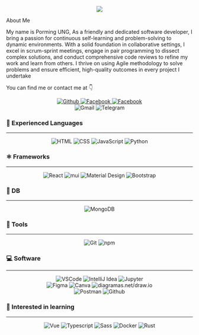 <div id="header" align="center">
  <img src="https://media.giphy.com/media/bcKmIWkUMCjVm/giphy.gif"  />
</div>


About Me

My name is Porming UNG, As a friendly and dedicated software developer, I bring a passion for continuous self-learning and problem-solving to dynamic environments. With a solid foundation in collaborative settings, I excel in scrum-sprint meetings, engage in pair programming to dissect complex solutions, and conduct comprehensive code reviews to refine my work and learn from others. I thrive on using Agile methodology to solve problems and ensure efficient, high-quality  outcomes in every project I undertake

You can find me or contact me at 👇

<div align="center">
  <a href="https://www.github.com/cromega08" target="_blank" rel="noreferrer">
    <img src="https://img.shields.io/badge/-Github-181717?logo=github&logoColor=white&style=for-the-badge&logoWidth=50" alt="Github">
  </a>
  <a href="https://www.facebook.com/bao.ming.940/" target="_blank" rel="noreferrer">
    <img src="https://img.shields.io/badge/-Facebook-0A66C2?logo=facebook&logoColor=white&style=for-the-badge&logoWidth=50" alt="Facebook">
  </a>
    <a href="https://www.facebook.com/bao.ming.940/" target="_blank" rel="noreferrer">
    <img src="https://img.shields.io/badge/-Facebook-cd486b?logo=instagram&logoColor=white&style=for-the-badge&logoWidth=50" alt="Facebook">
  </a>
  <br/>
    <img src="https://img.shields.io/badge/-mingpor1607@gmail.com-EA4335?logo=gmail&logoColor=white&style=for-the-badge&logoWidth=50" alt="Gmail">
    <img src="https://img.shields.io/badge/-@MingPor33-2962FF?logo=telegram&logoColor=white&style=for-the-badge&logoWidth=50" alt="Telegram">

</div>

### 📘 Experienced Languages 
---

<div align="center">
  <img src="https://img.shields.io/badge/-HTML-E34F26?logo=html5&logoColor=white&style=for-the-badge&logoWidth=50" alt="HTML">
  <img src="https://img.shields.io/badge/-CSS-1572B6?logo=css3&logoColor=white&style=for-the-badge&logoWidth=50" alt="CSS">
  <img src="https://img.shields.io/badge/-JavaScript-F7DF1E?logo=javascript&logoColor=black&style=for-the-badge&logoWidth=50" alt="JavaScript">
  <img src="https://img.shields.io/badge/-Python-3776AB?logo=python&logoColor=white&style=for-the-badge&logoWidth=50" alt="Python">
</div>

### ⚛️ Frameworks
---

<div align="center">
  <img src="https://img.shields.io/badge/-React-61DAFB?logo=react&logoColor=black&style=for-the-badge&logoWidth=50" alt="React">
  <img src="https://img.shields.io/badge/-Material UI-blue?logo=mui&logoColor=white&style=for-the-badge&logoWidth=50" alt="mui">
    <img src="https://img.shields.io/badge/-Material Design-6200ee?logo=material design&logoColor=white&style=for-the-badge&logoWidth=50" alt="Material Design">
  <img src="https://img.shields.io/badge/-Bootstrap-7952B3?logo=bootstrap&logoColor=white&style=for-the-badge&logoWidth=50" alt="Bootstrap">
</div>

### 📑 DB
---

<div align="center">
  <img src="https://img.shields.io/badge/-MongoDB-47A248?logo=mongodb&logoColor=white&style=for-the-badge&logoWidth=50" alt="MongoDB">
</div>

### 🧰 Tools
---

<div align="center">
  <img src="https://img.shields.io/badge/-Git-F05032?logo=git&logoColor=white&style=for-the-badge&logoWidth=50" alt="Git">
  <img src="https://img.shields.io/badge/-npm-CB3837?logo=npm&logoColor=white&style=for-the-badge&logoWidth=50" alt="npm">
</div>

### 💻 Software
---

<div align="center">
  <img src="https://img.shields.io/badge/-VSCode-007ACC?logo=visual studio code&logoColor=white&style=for-the-badge&logoWidth=50" alt="VSCode">
  <img src="https://img.shields.io/badge/-IntelliJ Idea-720404?logo=intellij idea&logoColor=white&style=for-the-badge&logoWidth=50" alt="IntelliJ Idea">
  <img src="https://img.shields.io/badge/-Jupyter-F37626?logo=jupyter&logoColor=white&style=for-the-badge&logoWidth=50" alt="Jupyter">
  <br/>
  <img src="https://img.shields.io/badge/-Figma-F24E1E?logo=figma&logoColor=white&style=for-the-badge&logoWidth=50" alt="Figma">
  <img src="https://img.shields.io/badge/-Canva-00C4CC?logo=canva&logoColor=white&style=for-the-badge&logoWidth=50" alt="Canva">
  <img src="https://img.shields.io/badge/-diagrams.net/draw.io-F08705?logo=diagrams.net&logoColor=white&style=for-the-badge&logoWidth=50" alt="diagramas.net/draw.io">
  <br/>
  <img src="https://img.shields.io/badge/-Postman-FF6C37?logo=postman&logoColor=white&style=for-the-badge&logoWidth=50" alt="Postman">
  <img src="https://img.shields.io/badge/-Github-181717?logo=github&logoColor=white&style=for-the-badge&logoWidth=50" alt="Github">
</div>

### 📓 Interested in learning
---

<div align="center">
  <img src="https://img.shields.io/badge/-Vue-4FC08D?logo=vue.js&logoColor=white&style=for-the-badge&logoWidth=50" alt="Vue">
  <img src="https://img.shields.io/badge/-TypeScript-3178C6?logo=typescript&logoColor=white&style=for-the-badge&logoWidth=50" alt="Typescript">
    <img src="https://img.shields.io/badge/-Sass-CC6699?logo=sass&logoColor=white&style=for-the-badge&logoWidth=50" alt="Sass">
      <img src="https://img.shields.io/badge/-Docker-2496ED?logo=docker&logoColor=white&style=for-the-badge&logoWidth=50" alt="Docker">
        <img src="https://img.shields.io/badge/-Rust-c45508?logo=rust&logoColor=white&style=for-the-badge&logoWidth=50" alt="Rust">
</div>
<!--
**Porming/Porming** is a ✨ _special_ ✨ repository because its `README.md` (this file) appears on your GitHub profile.

Here are some ideas to get you started:

- 🔭 I’m currently working on ...
- 🌱 I’m currently learning ...
- 👯 I’m looking to collaborate on ...
- 🤔 I’m looking for help with ...
- 💬 Ask me about ...
- 📫 How to reach me: ...
- 😄 Pronouns: ...
- ⚡ Fun fact: ...
-->
